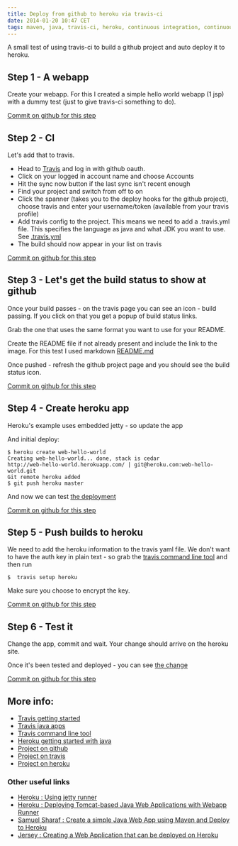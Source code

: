 ```yaml
---
title: Deploy from github to heroku via travis-ci
date: 2014-01-20 10:47 CET
tags: maven, java, travis-ci, heroku, continuous integration, continuous deployment, github
---
```


A small test of using travis-ci to build a github project and auto deploy it to heroku.

## Step 1 - A webapp

Create your webapp. For this I created a simple hello world webapp (1 jsp) with a dummy test (just to give travis-ci something to do).

[Commit on github for this step](https://github.com/chrissearle/web-hello-world/commit/555edbd632b9b1ed920449c0c392887939176afb)

## Step 2 - CI

Let's add that to travis.

* Head to [Travis](https://travis-ci.org/) and log in with github oauth.
* Click on your logged in account name and choose Accounts
* Hit the sync now button if the last sync isn't recent enough
* Find your project and switch from off to on
* Click the spanner (takes you to the deploy hooks for the github project), choose travis and enter your username/token (available from your travis profile)
* Add travis config to the project. This means we need to add a .travis.yml file. This specifies the language as java and what JDK you want to use. See [.travis.yml](https://github.com/chrissearle/web-hello-world/blob/master/.travis.yml)
* The build should now appear in your list on travis

[Commit on github for this step](https://github.com/chrissearle/web-hello-world/commit/0456340bda81359e1602a43eff2eb0b9d14b99c0)

## Step 3 - Let's get the build status to show at github

Once your build passes - on the travis page you can see an icon - build passing. If you click on that you get a popup of build status links.

Grab the one that uses the same format you want to use for your README.

Create the README file if not already present and include the link to the image. For this test I used markdown [README.md](https://raw.github.com/chrissearle/web-hello-world/master/README.md)

Once pushed - refresh the github project page and you should see the build status icon.

[Commit on github for this step](https://github.com/chrissearle/web-hello-world/commit/a3b7b0f494b912ba5a16d2e827c4fb7201fb8cfc)

## Step 4 - Create heroku app

Heroku's example uses embedded jetty - so update the app

And initial deploy:

~~~ shell
$ heroku create web-hello-world
Creating web-hello-world... done, stack is cedar
http://web-hello-world.herokuapp.com/ | git@heroku.com:web-hello-world.git
Git remote heroku added
$ git push heroku master
~~~

And now we can test [the deployment](http://web-hello-world.herokuapp.com/)

[Commit on github for this step](https://github.com/chrissearle/web-hello-world/commit/c16b997dc03388c6da86486afdbf50d6e9c04088)

## Step 5 - Push builds to heroku

We need to add the heroku information to the travis yaml file. We don't want to have the auth key in plain text - so grab the [travis command line tool](https://github.com/travis-ci/travis#installation) and then run

~~~ shell
$  travis setup heroku
~~~

Make sure you choose to encrypt the key.

[Commit on github for this step](https://github.com/chrissearle/web-hello-world/commit/80ea1e871a45b5172aa599d156f4450efffc51cb)


## Step 6 - Test it

Change the app, commit and wait. Your change should arrive on the heroku site.

Once it's been tested and deployed - you can see [the change](http://web-hello-world.herokuapp.com/)


[Commit on github for this step](https://github.com/chrissearle/web-hello-world/commit/47a83bc582cc3d6f7181321c266a43d4a6eaf451)

## More info:

* [Travis getting started](http://docs.travis-ci.com/user/getting-started/)
* [Travis java apps](http://docs.travis-ci.com/user/languages/java/)
* [Travis command line tool](https://github.com/travis-ci/travis#installation)
* [Heroku getting started with java](https://devcenter.heroku.com/articles/getting-started-with-java)
* [Project on github](https://github.com/chrissearle/web-hello-world)
* [Project on travis](https://travis-ci.org/chrissearle/web-hello-world)
* [Project on heroku](http://web-hello-world.herokuapp.com/)

### Other useful links

* [Heroku : Using jetty runner](https://devcenter.heroku.com/articles/deploy-a-java-web-application-that-launches-with-jetty-runner)
* [Heroku : Deploying Tomcat-based Java Web Applications with Webapp Runner](https://devcenter.heroku.com/articles/java-webapp-runner)
* [Samuel Sharaf : Create a simple Java Web App using Maven and Deploy to Heroku](http://samuelsharaf.wordpress.com/2011/11/06/create-a-simple-java-web-app-using-maven-and-upload-to-heroku/)
* [Jersey : Creating a Web Application that can be deployed on Heroku](https://jersey.java.net/documentation/latest/getting-started.html#heroku-webapp)
